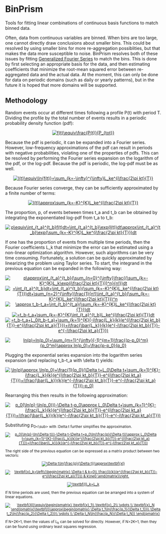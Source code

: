 # BinPrism
Tools for fitting linear combinations of continuous basis functions to match binned data.

Often, data from continuous variables are binned. When bins are too large, one cannot directly draw conclusions about smaller bins. This could be resolved by using smaller bins for more re-aggregation possiblities, but that makes the data more susceptible to noise. BinPrism resolves both of these issues by fitting [Generalized Fourier Series](https://en.wikipedia.org/wiki/Generalized_Fourier_series) to match the bins. This is done by first selecting an appropriate basis for the data, and then estimating coefficients that minimize the root-mean squared error between re-aggregated data and the actual data. At the moment, this can only be done for data on periodic domains (such as daily or yearly patterns), but in the future it is hoped that more domains will be supported.

## Methodology
Random events occur at different times following a profile P(t) with period T. Dividing the profile by the total number of events results in a periodic probability density function (pdf):
<p align="center">
  <a href="https://www.codecogs.com/eqnedit.php?latex=f(t)\equiv\frac{P(t)}{P_{tot}}" target="_blank"><img      src="https://latex.codecogs.com/gif.latex?f(t)\equiv\frac{P(t)}{P_{tot}}" title="f(t)\equiv\frac{P(t)}{P_{tot}}" /></a>
</p>
Because the pdf is periodic, it can be expanded into a Fourier series. However, low-frequency approximations of the pdf can result in periods with negative probabilities, violating one of the properties of pdfs. This can be resolved by performing the Fourier series expansion on the logarithm of the pdf, or the log-pdf. Because the pdf is periodic, the log-pdf must be as well.
<p align="center">
  <a href="https://www.codecogs.com/eqnedit.php?latex=l(t)\equiv\ln{f(t)}=\sum_{k=-\infty}^{\infty}L_ke^{i\frac{2\pi&space;kt}{T}}" target="_blank"><img src="https://latex.codecogs.com/gif.latex?l(t)\equiv\ln{f(t)}=\sum_{k=-\infty}^{\infty}L_ke^{i\frac{2\pi&space;kt}{T}}" title="l(t)\equiv\ln{f(t)}=\sum_{k=-\infty}^{\infty}L_ke^{i\frac{2\pi kt}{T}}" /></a>
</p>
Because Fourier series converge, they can be sufficiently approximated by a finite number of terms:
<p align="center">
  <a href="https://www.codecogs.com/eqnedit.php?latex=l(t)\approx\sum_{k=-K}^{K}L_ke^{i\frac{2\pi&space;kt}{T}}" target="_blank"><img src="https://latex.codecogs.com/gif.latex?l(t)\approx\sum_{k=-K}^{K}L_ke^{i\frac{2\pi&space;kt}{T}}" title="l(t)\approx\sum_{k=-K}^{K}L_ke^{i\frac{2\pi kt}{T}}" /></a>
</p>
The proportion, p, of events between times t_a and t_b can be obtained by integrating the exponentiated log-pdf from t_a to t_b:
<p align="center">
  <a href="https://www.codecogs.com/eqnedit.php?latex=p\equiv\int_{t_a}^{t_b}f(t)dt=\int_{t_a}^{t_b}\exp(l(t))dt\approx\int_{t_a}^{t_b}\exp(\sum_{k=-K}^{K}L_ke^{i\frac{2\pi&space;kt}{T}})dt" target="_blank"><img src="https://latex.codecogs.com/gif.latex?p\equiv\int_{t_a}^{t_b}f(t)dt=\int_{t_a}^{t_b}\exp(l(t))dt\approx\int_{t_a}^{t_b}\exp(\sum_{k=-K}^{K}L_ke^{i\frac{2\pi&space;kt}{T}})dt" title="p\equiv\int_{t_a}^{t_b}f(t)dt=\int_{t_a}^{t_b}\exp(l(t))dt\approx\int_{t_a}^{t_b}\exp(\sum_{k=-K}^{K}L_ke^{i\frac{2\pi kt}{T}})dt" /></a>
</p>
If one has the proportion of events from multiple time periods, then the Fourier coefficients L_k that minimize the error can be estimated using a non-linear optimization algorithm. However, such algorithms can be very time consuming. Fortunately, a solution can be quickly approximated by linearizing the problem using Taylor series. To start, the integrand in the previous equation can be expanded in the following way:
<p align="center">
  <a href="https://www.codecogs.com/eqnedit.php?latex=p\approx\int_{t_a}^{t_b}(\sum_{n=0}^{\infty}\frac{(\sum_{k=-K}^{K}L_k\exp(i\frac{2\pi&space;kt}{T}))^n}{n!})dt" target="_blank"><img src="https://latex.codecogs.com/gif.latex?p\approx\int_{t_a}^{t_b}(\sum_{n=0}^{\infty}\frac{(\sum_{k=-K}^{K}L_k\exp(i\frac{2\pi&space;kt}{T}))^n}{n!})dt" title="p\approx\int_{t_a}^{t_b}(\sum_{n=0}^{\infty}\frac{(\sum_{k=-K}^{K}L_k\exp(i\frac{2\pi kt}{T}))^n}{n!})dt" /></a>
  <a href="https://www.codecogs.com/eqnedit.php?latex==\int_{t_a}^{t_b}dt&plus;\int_{t_a}^{t_b}(\sum_{k=-K}^{K}L_ke^{i\frac{2\pi&space;kt}{T}})dt&plus;\sum_{n=2}^{\infty}\frac{1}{n!}\int_{t_a}^{t_b}(\sum_{k=-K}^{K}L_ke^{i\frac{2\pi&space;kt}{T}})^n" target="_blank"><img src="https://latex.codecogs.com/gif.latex?=\int_{t_a}^{t_b}dt&plus;\int_{t_a}^{t_b}(\sum_{k=-K}^{K}L_ke^{i\frac{2\pi&space;kt}{T}})dt&plus;\sum_{n=2}^{\infty}\frac{1}{n!}\int_{t_a}^{t_b}(\sum_{k=-K}^{K}L_ke^{i\frac{2\pi&space;kt}{T}})^n" title="=\int_{t_a}^{t_b}dt+\int_{t_a}^{t_b}(\sum_{k=-K}^{K}L_ke^{i\frac{2\pi kt}{T}})dt+\sum_{n=2}^{\infty}\frac{1}{n!}\int_{t_a}^{t_b}(\sum_{k=-K}^{K}L_ke^{i\frac{2\pi kt}{T}})^n" /></a>
  <a href="https://www.codecogs.com/eqnedit.php?latex=\approx&space;t_b-t_a&plus;\int_{t_b}^{t_a}(\sum_{k=-K}^{K}L_ke^{i\frac{2\pi&space;kt}{T}})dt" target="_blank"><img src="https://latex.codecogs.com/gif.latex?\approx&space;t_b-t_a&plus;\int_{t_b}^{t_a}(\sum_{k=-K}^{K}L_ke^{i\frac{2\pi&space;kt}{T}})dt" title="\approx t_b-t_a+\int_{t_b}^{t_a}(\sum_{k=-K}^{K}L_ke^{i\frac{2\pi kt}{T}})dt" /></a>
  <a href="https://www.codecogs.com/eqnedit.php?latex==t_b-t_a&plus;\sum_{k=-K}^{K}\int_{t_a}^{t_b}L_ke^{i\frac{2\pi&space;kt}{T}}dt" target="_blank"><img src="https://latex.codecogs.com/gif.latex?=t_b-t_a&plus;\sum_{k=-K}^{K}\int_{t_a}^{t_b}L_ke^{i\frac{2\pi&space;kt}{T}}dt" title="=t_b-t_a+\sum_{k=-K}^{K}\int_{t_a}^{t_b}L_ke^{i\frac{2\pi kt}{T}}dt" /></a>
  <a href="https://www.codecogs.com/eqnedit.php?latex==t_b-t_a&plus;L_0(t_b-t_a)&plus;\sum_{k=1}^{K}(-i\frac{L_k}{k}(e^{i\frac{2\pi&space;kt_b}{T}}-e^{i\frac{2\pi&space;kt_a}{T}})&plus;i\frac{\bar{L_k}}{k}(e^{-i\frac{2\pi&space;kt_b}{T}}-e^{-i\frac{2\pi&space;kt_a}{T}})" target="_blank"><img src="https://latex.codecogs.com/gif.latex?=t_b-t_a&plus;L_0(t_b-t_a)&plus;\sum_{k=1}^{K}(-i\frac{L_k}{k}(e^{i\frac{2\pi&space;kt_b}{T}}-e^{i\frac{2\pi&space;kt_a}{T}})&plus;i\frac{\bar{L_k}}{k}(e^{-i\frac{2\pi&space;kt_b}{T}}-e^{-i\frac{2\pi&space;kt_a}{T}})" title="=t_b-t_a+L_0(t_b-t_a)+\sum_{k=1}^{K}(-i\frac{L_k}{k}(e^{i\frac{2\pi kt_b}{T}}-e^{i\frac{2\pi kt_a}{T}})+i\frac{\bar{L_k}}{k}(e^{-i\frac{2\pi kt_b}{T}}-e^{-i\frac{2\pi kt_a}{T}})" /></a>
</p>
<p align="center">
  <a href="https://www.codecogs.com/eqnedit.php?latex=ln(p)=ln(p_0)&plus;\sum_{m=1}^{\infty}(-1)^{m&plus;1}\frac{(p-p_0)^m}{p_0^m}\approx&space;ln(p_0)&plus;\frac{p-p_0}{p_0}" target="_blank"><img src="https://latex.codecogs.com/gif.latex?ln(p)=ln(p_0)&plus;\sum_{m=1}^{\infty}(-1)^{m&plus;1}\frac{(p-p_0)^m}{p_0^m}\approx&space;ln(p_0)&plus;\frac{p-p_0}{p_0}" title="ln(p)=ln(p_0)+\sum_{m=1}^{\infty}(-1)^{m+1}\frac{(p-p_0)^m}{p_0^m}\approx ln(p_0)+\frac{p-p_0}{p_0}" /></a>
</p>
Plugging the exponential series expansion into the logarithm series expansion (and replacing t_b-t_a with \delta t) yields:
<p align="center">
  <a href="https://www.codecogs.com/eqnedit.php?latex=\ln(p)\approx&space;\ln(p_0)&plus;\frac{1}{p_0}(\Delta&space;t&plus;L_0\Delta&space;t&plus;\sum_{k=1}^{K}-i\frac{L_k}{k}(e^{i\frac{2\pi&space;kt_b}{T}}-e^{i\frac{2\pi&space;kt_a}{T}})&plus;i\frac{\bar{L_k}}{k}(e^{-i\frac{2\pi&space;kt_b}{T}}-e^{-i\frac{2\pi&space;kt_a}{T}})-p_0)" target="_blank"><img src="https://latex.codecogs.com/gif.latex?\ln(p)\approx&space;\ln(p_0)&plus;\frac{1}{p_0}(\Delta&space;t&plus;L_0\Delta&space;t&plus;\sum_{k=1}^{K}-i\frac{L_k}{k}(e^{i\frac{2\pi&space;kt_b}{T}}-e^{i\frac{2\pi&space;kt_a}{T}})&plus;i\frac{\bar{L_k}}{k}(e^{-i\frac{2\pi&space;kt_b}{T}}-e^{-i\frac{2\pi&space;kt_a}{T}})-p_0)" title="\ln(p)\approx \ln(p_0)+\frac{1}{p_0}(\Delta t+L_0\Delta t+\sum_{k=1}^{K}-i\frac{L_k}{k}(e^{i\frac{2\pi kt_b}{T}}-e^{i\frac{2\pi kt_a}{T}})+i\frac{\bar{L_k}}{k}(e^{-i\frac{2\pi kt_b}{T}}-e^{-i\frac{2\pi kt_a}{T}})-p_0)" /></a>
</p>
Rearranging this then results in the following approximation:
<p align="center">
  <a href="https://www.codecogs.com/eqnedit.php?latex=p_0(\ln(p)-\ln(p_0)))-\Delta&space;t-p_0\approx&space;L_0\Delta&space;t&plus;\sum_{k=1}^{K}-i\frac{L_k}{k}(e^{i\frac{2\pi&space;kt_b}{T}}-e^{i\frac{2\pi&space;kt_a}{T}})&plus;i\frac{\bar{L_k}}{k}(e^{-i\frac{2\pi&space;kt_b}{T}}-e^{-i\frac{2\pi&space;kt_a}{T}})" target="_blank"><img src="https://latex.codecogs.com/gif.latex?p_0(\ln(p)-\ln(p_0)))-\Delta&space;t-p_0\approx&space;L_0\Delta&space;t&plus;\sum_{k=1}^{K}-i\frac{L_k}{k}(e^{i\frac{2\pi&space;kt_b}{T}}-e^{i\frac{2\pi&space;kt_a}{T}})&plus;i\frac{\bar{L_k}}{k}(e^{-i\frac{2\pi&space;kt_b}{T}}-e^{-i\frac{2\pi&space;kt_a}{T}})" title="p_0(\ln(p)-\ln(p_0)))-\Delta t-p_0\approx L_0\Delta t+\sum_{k=1}^{K}-i\frac{L_k}{k}(e^{i\frac{2\pi kt_b}{T}}-e^{i\frac{2\pi kt_a}{T}})+i\frac{\bar{L_k}}{k}(e^{-i\frac{2\pi kt_b}{T}}-e^{-i\frac{2\pi kt_a}{T}})" /></a>
</p>
Substituting p<sub>0<\sub> with :Delta:t further simplifies the approximation.
<p align="center">
  <a href="https://www.codecogs.com/eqnedit.php?latex=p_0(\ln(p)-\ln(\Delta&space;t)))-\Delta&space;t-\Delta&space;t=p_0\ln(\frac{p}{\Delta&space;t})\approx&space;L_0\Delta&space;t&plus;\sum_{k=1}^{K}-i\frac{L_k}{k}(e^{i\frac{2\pi&space;kt_b}{T}}-e^{i\frac{2\pi&space;kt_a}{T}})&plus;i\frac{\bar{L_k}}{k}(e^{-i\frac{2\pi&space;kt_b}{T}}-e^{-i\frac{2\pi&space;kt_a}{T}})" target="_blank"><img src="https://latex.codecogs.com/gif.latex?p_0(\ln(p)-\ln(\Delta&space;t)))-\Delta&space;t-\Delta&space;t=p_0\ln(\frac{p}{\Delta&space;t})\approx&space;L_0\Delta&space;t&plus;\sum_{k=1}^{K}-i\frac{L_k}{k}(e^{i\frac{2\pi&space;kt_b}{T}}-e^{i\frac{2\pi&space;kt_a}{T}})&plus;i\frac{\bar{L_k}}{k}(e^{-i\frac{2\pi&space;kt_b}{T}}-e^{-i\frac{2\pi&space;kt_a}{T}})" title="p_0(\ln(p)-\ln(\Delta t)))-\Delta t-\Delta t=p_0\ln(\frac{p}{\Delta t})\approx L_0\Delta t+\sum_{k=1}^{K}-i\frac{L_k}{k}(e^{i\frac{2\pi kt_b}{T}}-e^{i\frac{2\pi kt_a}{T}})+i\frac{\bar{L_k}}{k}(e^{-i\frac{2\pi kt_b}{T}}-e^{-i\frac{2\pi kt_a}{T}})" /></a>
</p>
The right side of the previous equation can be expressed as a matrix product between two vectors:
<p align="center">
  <a href="https://www.codecogs.com/eqnedit.php?latex=\Delta&space;t\ln(\frac{p}{\Delta&space;t})\approx\textbf{xl}" target="_blank"><img src="https://latex.codecogs.com/gif.latex?\Delta&space;t\ln(\frac{p}{\Delta&space;t})\approx\textbf{xl}" title="\Delta t\ln(\frac{p}{\Delta t})\approx\textbf{xl}" /></a>
</p>
<p align="center">  
  <a href="https://www.codecogs.com/eqnedit.php?latex=\textbf{x}_k=\left\{\begin{matrix}&space;\Delta&space;t&space;&&space;k=0\\&space;\frac{i}{k}(e^{i\frac{2\pi&space;kt_b}{T}}-e^{i\frac{2\pi&space;kt_a}{T}})&space;&&space;k\ne0&space;\end{matrix}\right." target="_blank"><img src="https://latex.codecogs.com/gif.latex?\textbf{x}_k=\left\{\begin{matrix}&space;\Delta&space;t&space;&&space;k=0\\&space;\frac{i}{k}(e^{i\frac{2\pi&space;kt_b}{T}}-e^{i\frac{2\pi&space;kt_a}{T}})&space;&&space;k\ne0&space;\end{matrix}\right." title="\textbf{x}_k=\left\{\begin{matrix} \Delta t & k=0\\ \frac{i}{k}(e^{i\frac{2\pi kt_b}{T}}-e^{i\frac{2\pi kt_a}{T}}) & k\ne0 \end{matrix}\right." /></a>  
</p>
<p align="center">
  <a href="https://www.codecogs.com/eqnedit.php?latex=\textbf{l}_k=L_k" target="_blank"><img src="https://latex.codecogs.com/gif.latex?\textbf{l}_k=L_k" title="\textbf{l}_k=L_k" /></a>
</p>
If N time periods are used, then the previous equation can be arranged into a system of linear equations.
<p align="center">
  <a href="https://www.codecogs.com/eqnedit.php?latex=\textbf{Xl}\equiv\begin{pmatrix}&space;\textbf{x}_1\\&space;\textbf{x}_2\\&space;\vdots&space;\\&space;\textbf{x}_N&space;\end{pmatrix}\textbf{l}\approx\begin{pmatrix}&space;\Delta&space;t_1\ln(\frac{p_1}{\Delta&space;t_1})\\&space;\Delta&space;t_2\ln(\frac{p_2}{\Delta&space;t_2})\\&space;\vdots&space;\\&space;\Delta&space;t_N\ln(\frac{p_N}{\Delta&space;t_N})&space;\end{pmatrix}" target="_blank"><img src="https://latex.codecogs.com/gif.latex?\textbf{Xl}\equiv\begin{pmatrix}&space;\textbf{x}_1\\&space;\textbf{x}_2\\&space;\vdots&space;\\&space;\textbf{x}_N&space;\end{pmatrix}\textbf{l}\approx\begin{pmatrix}&space;\Delta&space;t_1\ln(\frac{p_1}{\Delta&space;t_1})\\&space;\Delta&space;t_2\ln(\frac{p_2}{\Delta&space;t_2})\\&space;\vdots&space;\\&space;\Delta&space;t_N\ln(\frac{p_N}{\Delta&space;t_N})&space;\end{pmatrix}" title="\textbf{Xl}\equiv\begin{pmatrix} \textbf{x}_1\\ \textbf{x}_2\\ \vdots \\ \textbf{x}_N \end{pmatrix}\textbf{l}\approx\begin{pmatrix} \Delta t_1\ln(\frac{p_1}{\Delta t_1})\\ \Delta t_2\ln(\frac{p_2}{\Delta t_2})\\ \vdots \\ \Delta t_N\ln(\frac{p_N}{\Delta t_N}) \end{pmatrix}" /></a>
</p>
If N=2K+1, then the values of L<sub>k</sub> can be solved for directly. However, if N>2K+1, then they can be found using ordinary least squares regression.
